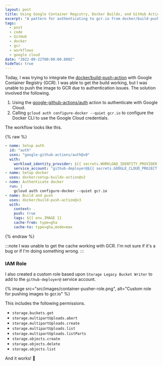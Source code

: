 ```yaml
---
layout: post
title: Using Google Container Registry, Docker Buildx, and GitHub Actions
excerpt: "A pattern for authenticating to gcr.io from docker/build-push-action."
tags:
  - post
  - code
  - GitHub
  - docker
  - gcr
  - workflows
  - google cloud
date: "2022-09-22T00:00:00.000Z"
hideToc: true
---
```


Today, I was trying to integrate the [docker/build-push-action](https://github.com/docker/build-push-action) with Google Container Registry (GCR). I was able to get the build working, but I was unable to push the image to GCR due to authentication issues. The solution involved the following.

1. Using the [google-github-actions/auth](https://github.com/google-github-actions/auth) action to authenticate with Google Cloud.
2. Calling `gcloud auth configure-docker --quiet gcr.io` to configure the Docker CLI to use the Google Cloud credentials.

The workflow looks like this.

{% raw %}

```yml
- name: Setup auth
  id: "auth"
  uses: "google-github-actions/auth@v0"
  with:
    workload_identity_provider: ${{ secrets.WORKLOAD_IDENTITY_PROVIDER }}
    service_account: "github-deployer@${{ secrets.GOOGLE_CLOUD_PROJECT }}.iam.gserviceaccount.com"
- name: Setup docker
  uses: docker/setup-buildx-action@v2
- name: Authenticate docker
  run: |
    gcloud auth configure-docker --quiet gcr.io
- name: Build and push
  uses: docker/build-push-action@v3
  with:
    context: .
    push: true
    tags: ${{ env.IMAGE }}
    cache-from: type=gha
    cache-to: type=gha,mode=max
```

{% endraw %}

:::note
I was unable to get the cache working with GCR. I'm not sure if it's a bug or if I'm doing something wrong.
:::

### IAM Role

I also created a custom role based upon `Storage Legacy Bucket Writer` to add to the `github-deployer@` service account.

{% image src="src/images/container-pusher-role.png", alt="Custom role for pushing images to gcr.io" %}

This includes the following permissions.

- `storage.buckets.get`
- `storage.multipartUploads.abort`
- `storage.multipartUploads.create`
- `storage.multipartUploads.list`
- `storage.multipartUploads.listParts`
- `storage.objects.create`
- `storage.objects.delete`
- `storage.objects.list`

And it works! :tada:
